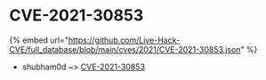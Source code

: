 # CVE-2021-30853
{% embed url="https://github.com/Live-Hack-CVE/full_database/blob/main/cves/2021/CVE-2021-30853.json" %}

* shubham0d ~> [CVE-2021-30853](https://www.alice-snow.ru/2021/database/cve-2021-30853/cve-2021-30853-shubham0d)